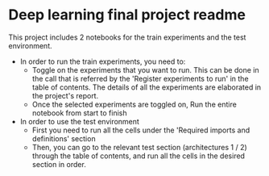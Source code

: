# Deep learning final project readme

This project includes 2 notebooks for the train experiments and the test environment.
- In order to run the train experiments, you need to:[]()
  - Toggle on the experiments that you want to run. This can be done in the call that is referred by the 
    'Register experiments to run' in the table of contents. The details of all the experiments are elaborated in the 
    project's report.
  - Once the selected experiments are toggled on, Run the entire notebook from start to finish
- In order to use the test environment
  - First you need to run all the cells under the 'Required imports and definitions' section
  - Then, you can go to the relevant test section (architectures 1 / 2) through the table of contents, and run all 
    the cells in the desired section in order.
